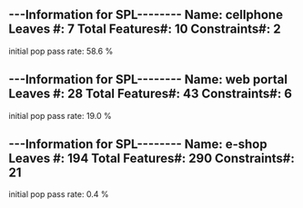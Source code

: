 
---Information for SPL--------
Name: cellphone
Leaves #: 7
Total Features#: 10
Constraints#: 2
------------------------------
initial pop pass rate: 58.6 %



---Information for SPL--------
Name: web portal
Leaves #: 28
Total Features#: 43
Constraints#: 6
------------------------------
initial pop pass rate: 19.0 %



---Information for SPL--------
Name: e-shop
Leaves #: 194
Total Features#: 290
Constraints#: 21
------------------------------
initial pop pass rate: 0.4 %
